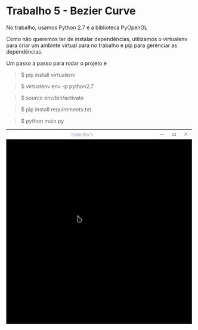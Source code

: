 # Trabalho 5 - Bezier Curve

No trabalho, usamos Python 2.7 e a biblioteca PyOpenGL

Como não queremos ter de instalar dependências, utilizamos o virtualenv para criar um 
ambinte virtual para no trabalho e pip para gerenciar as dependências. 

Um passo a passo para rodar o projeto é

> $ pip install virtualenv

> $ virtualenv env -p python2.7

> $ source env/bin/activate

> $ pip install requirements.txt

> $ python main.py

<img src="./trabalho5.gif">